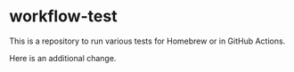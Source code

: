 # workflow-test

This is a repository to run various tests for Homebrew or in GitHub Actions.

Here is an additional change.